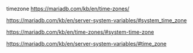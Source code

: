 timezone 
https://mariadb.com/kb/en/time-zones/

https://mariadb.com/kb/en/server-system-variables/#system_time_zone

https://mariadb.com/kb/en/time-zones/#system-time-zone

https://mariadb.com/kb/en/server-system-variables/#time_zone
